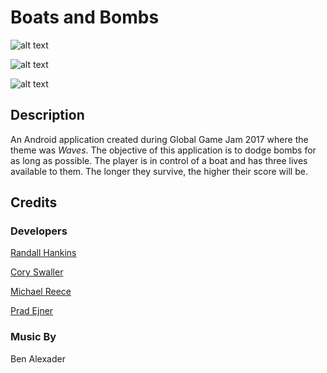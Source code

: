 # Boats and Bombs


![alt text](https://github.com/pradejner/WaveyBoat/blob/master/images/main_menu.png "Boats and Bombs: Main Menu")

![alt text](https://github.com/pradejner/WaveyBoat/blob/master/images/game_play.png "Boats and Bombs")

![alt text](https://github.com/pradejner/WaveyBoat/blob/master/images/game_over.png "Boats and Bombs: Game Over")

## Description 

An Android application created during Global Game Jam 2017 where the theme was *Waves*. 
The objective of this application is to dodge bombs for as long as possible. The player is in control of a boat and has three lives available to them. The longer they survive, the higher their score will be.

## Credits

### Developers

[Randall Hankins](https://github.com/randall-peakey-com)

[Cory Swaller](https://github.com/cswaller)

[Michael Reece](https://github.com/mreece5)

[Prad Ejner](https://github.com/pradejner)


### Music By

Ben Alexader
